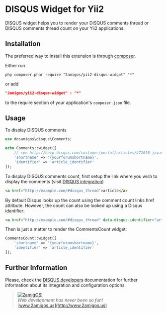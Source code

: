 DISQUS Widget for Yii2
======================

DISQUS widget helps you to render your DISQUS comments thread or DISQUS comments thread count on your Yii2 applications.

Installation
------------
The preferred way to install this extension is through [composer](http://getcomposer.org/download/).

Either run

```
php composer.phar require "2amigos/yii2-disqus-widget" "*"
```
or add

```json
"2amigos/yii2-disqus-widget" : "*"
```

to the require section of your application's `composer.json` file.

Usage
-----

To display DISQUS comments

```php
use dosamigos\disqus\Comments;

echo Comments::widget([
    // see http://help.disqus.com/customer/portal/articles/472098-javascript-configuration-variables
    'shortname' => '{yourforumshortname}',
    'identifier' => 'article_identifier'
]);
```

To display DISQUS comments count, first setup the link where you wish to display the comments (visit
[DISQUS integration](http://help.disqus.com/customer/portal/articles/565624-tightening-your-disqus-integration))

```html
<a href="http://example.com/#disqus_thread">article</a>
```

By default Disqus looks up the count using the comment count links href attribute.
However, the count can also be looked up using a Disqus identifier:

```html
<a href="http://example.com/#disqus_thread" data-disqus-identifier="article_identifier">article</a>
```

Then is just a matter to render the CommentsCount widget:

```php
CommentsCount::widget([
    'shortname' => '{yourforumshortname}',
    'identifier' => 'article_identifier'
]);
```

Further Information
-------------------
Please, check the [DISQUS developers](http://help.disqus.com/customer/portal/topics/107054-developers/articles)
documentation for further information about its integration and configuration options.


> [![2amigOS!](http://www.gravatar.com/avatar/55363394d72945ff7ed312556ec041e0.png)](http://www.2amigos.us)  
<i>Web development has never been so fun!</i>  
[www.2amigos.us](http://www.2amigos.us)
